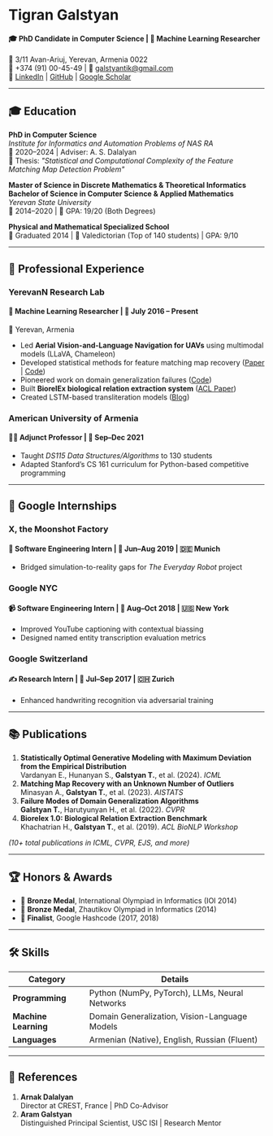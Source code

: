 # Tigran Galstyan  
#### 🎓 PhD Candidate in Computer Science | 🧠 Machine Learning Researcher  
📍 3/11 Avan-Ariuj, Yerevan, Armenia 0022  
📱 +374 (91) 00-45-49 | 📧 galstyantik@gmail.com  
🔗 [LinkedIn](https://linkedin.com) | [GitHub](https://github.com) | [Google Scholar](https://scholar.google.com)  

---

## 🎓 Education  

**PhD in Computer Science**  
*Institute for Informatics and Automation Problems of NAS RA*  
📅 2020–2024 | Adviser: A. S. Dalalyan  
📜 Thesis: *"Statistical and Computational Complexity of the Feature Matching Map Detection Problem"*  

**Master of Science in Discrete Mathematics & Theoretical Informatics**  
**Bachelor of Science in Computer Science & Applied Mathematics**  
*Yerevan State University*  
📅 2014–2020 | 🏅 GPA: 19/20 (Both Degrees)  

**Physical and Mathematical Specialized School**  
📅 Graduated 2014 | 🥇 Valedictorian (Top of 140 students) | GPA: 9/10  

---

## 💼 Professional Experience  

### **YerevanN Research Lab**  
#### 🧠 Machine Learning Researcher | 📅 July 2016 – Present  
📍 Yerevan, Armenia  
- Led **Aerial Vision-and-Language Navigation for UAVs** using multimodal models (LLaVA, Chameleon)  
- Developed statistical methods for feature matching map recovery ([Paper](https://proceedings.mlr.press/v206/minasvan23a/minasvan23a.pdf) | [Code](https://github.com/TigranGalstyan/Matching-Map-Recovery-with-Outliers))  
- Pioneered work on domain generalization failures ([Code](https://github.com/YerevanNN/dom-gen-failure-modes))  
- Built **BioreIEx biological relation extraction system** ([ACL Paper](https://www.aclweb.org/anthology/W19-5019/))  
- Created LSTM-based transliteration models ([Blog](https://yerevann.github.io/2016/09/09/automatic-transliteration-with-lstm))  

### **American University of Armenia**  
#### 👨🏫 Adjunct Professor | 📅 Sep–Dec 2021  
- Taught *DS115 Data Structures/Algorithms* to 130 students  
- Adapted Stanford’s CS 161 curriculum for Python-based competitive programming  

---

## 🌟 Google Internships  

### **X, the Moonshot Factory**  
#### 🤖 Software Engineering Intern | 📅 Jun–Aug 2019 | 🇩🇪 Munich  
- Bridged simulation-to-reality gaps for *The Everyday Robot* project  

### **Google NYC**  
#### 📹 Software Engineering Intern | 📅 Aug–Oct 2018 | 🇺🇸 New York  
- Improved YouTube captioning with contextual biassing  
- Designed named entity transcription evaluation metrics  

### **Google Switzerland**  
#### ✍️ Research Intern | 📅 Jul–Sep 2017 | 🇨🇭 Zurich  
- Enhanced handwriting recognition via adversarial training  

---

## 📚 Publications  

1. **Statistically Optimal Generative Modeling with Maximum Deviation from the Empirical Distribution**  
   Vardanyan E., Hunanyan S., **Galstyan T.**, et al. (2024). *ICML*  
2. **Matching Map Recovery with an Unknown Number of Outliers**  
   Minasyan A., **Galstyan T.**, et al. (2023). *AISTATS*  
3. **Failure Modes of Domain Generalization Algorithms**  
   **Galstyan T.**, Harutyunyan H., et al. (2022). *CVPR*  
4. **Biorelex 1.0: Biological Relation Extraction Benchmark**  
   Khachatrian H., **Galstyan T.**, et al. (2019). *ACL BioNLP Workshop*  

*(10+ total publications in ICML, CVPR, EJS, and more)*  

---

## 🏆 Honors & Awards  
- 🥉 **Bronze Medal**, International Olympiad in Informatics (IOI 2014)  
- 🥉 **Bronze Medal**, Zhautikov Olympiad in Informatics (2014)  
- 🏅 **Finalist**, Google Hashcode (2017, 2018)  

---

## 🛠 Skills  
| **Category**       | **Details**                                      |
|---------------------|--------------------------------------------------|
| **Programming**    | Python (NumPy, PyTorch), LLMs, Neural Networks   |
| **Machine Learning**| Domain Generalization, Vision-Language Models    |
| **Languages**      | Armenian (Native), English, Russian (Fluent)    |

---

## 📜 References  
1. **Arnak Dalalyan**  
   Director at CREST, France | PhD Co-Advisor  
2. **Aram Galstyan**  
   Distinguished Principal Scientist, USC ISI | Research Mentor  